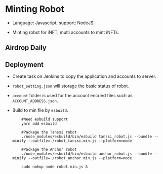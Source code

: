 # Minting Robot

- Language: Javascript, support: NodeJS.

- Minting robot for iNFT, multi accounts to mint iNFTs.

## Airdrop Daily

## Deployment

- Create task on Jenkins to copy the application and accounts to server.

- `robot_setting.json` will storage the basic status of robot.

- `account` folder is used for the account encried files such as `ACCOUNT_ADDRESS.json`.

- Build to min file by `esbuild`.

    ```SHELL
        #Need esbuild support
        yarn add esbuild

        #Package the Tanssi robot
        ./node_modules/esbuild/bin/esbuild tanssi_robot.js --bundle --minify --outfile=./robot_tanssi.min.js --platform=node

        #Package the Anchor robot
        ./node_modules/esbuild/bin/esbuild anchor_robot.js --bundle --minify --outfile=./robot_anchor.min.js --platform=node
    ```

    ```SHELL
        sudo nohup node robot.min.js &
    ```